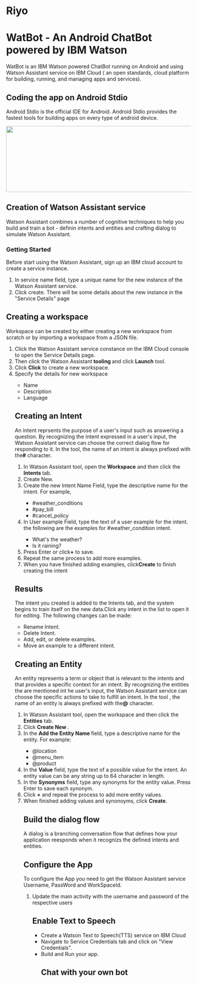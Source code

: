 # Riyo
<h1 style="text-align:left;"><b> WatBot - An Android ChatBot powered by IBM Watson </b></h1>
   <p>WatBot is an IBM Watson powered ChatBot running on Android and using    Watson Assistant service on IBM Cloud ( an open standards, cloud    platform for building, running, and managing apps and services).</p>
<h2 style="text-align:left;"> Coding the app on Android Stdio </h2>
   <p>Android Stdio is the official IDE for Android. Android Stdio provides    the fastest tools for building apps on every type of android device.
   <center><img src="
      Riyo/images/as.png
    "  width="700" height="180"></center>
<h2 style="text-align:left;"><b>Creation of Watson Assistant service</b></h1>
   <p>Watson Assistant combines a number of cognitive techniques to help     you build and train a bot - definin intents and entities and crafting     dialog to simulate Watson Assistant.
<h3 style="text-align:left;">Getting Started</h3>
    <p>Before start using the Watson Assistant, sign up an IBM cloud     account to create a service instance.</p>
<ol>
    <li>In service name field, type a unique name for the new instance of     the Watson Assistant service.</li>
    <li>Click create. There will be some details about the new instance in     the "Service Details" page</li>
</ol>
<h2 style="text-align:left;"><b>Creating a workspace</b></h2>
     <p>Workspace can be created by either creating a new workspace from      scratch or by importing a workspace from a JSON file.</p>
<ol>
     <li>Click the Watson Assistant service constance on the IBM Cloud      console to open the Service Details page.</li>
     <li>Then click the Watson Assistant<b> tooling </b>and click      <b>Launch</b> tool.</li>
     <li>Click <b>Click</b> to create a new workspace.</li>
     <li>Specify the details for new workspace</li>
<ul>
     <li>Name</li>
     <li>Description</li>
     <li>Language</li>
</ul>
<h2 style="text-align:left;"><b>Creating an Intent</b></h2>
      <p>An intent reprsents the purpose of a user's input such as       answering a question. By recognizing the intent expressed in a user's       input, the Watson Assistant service can choose the correct dialog       flow for responding to it. In the tool, the name of an intent is       always prefixed with the<b>#</b> character.
<ol>
       <li> In Watson Assistant tool, open the<b> Workspace</b> and then           click the <b> Intents </b> tab.</li>
       <li> Create New. </li>
       <li> Create the new Intent Name Field, type the descriptive name for        the intent. For example,</li>
<ul>
<li>#weather_conditions</li>
<li>#pay_bill</li>
<li>#cancel_policy</li>
</ul> 
       <li>    In User example Field, type the text of a user example for  the intent. the following are the examples for #weather_condition intent.</li>
<ul>
       <li>What's the weather?</li>
       <li>Is it raining?</li>
</ul>
       <li>Press Enter or click<b>+</b> to save.</li>
       <li>Repeat the same process to add more examples.</li>
       <li>When you have finished adding examples, click<b>Create</b> to finish creating the intent</li>
</ol>
<h2><b>Results</b></h2>
<p>The intent you created is added to the Intents tab, and the system begins to train itself on the new data.Click any intent in the list to open it for editing. The following changes can be made: </p>
<ul>
<li>Rename Intent.</li>
<li>Delete Intent.</li>
<li>Add, edit, or delete examples.</li>
<li>Move an example to a different intent.</li>
</ul>
<h2 style="text-align:left;"><b>Creating an Entity</b></h2>
<p>An entity represents a term or object that is relevant to the intents and that provides a specific context for an intent. By recognizing the entities the are mentioned int he user's input, the Watson Assistant service can choose the specific actions to take to fulfill an intent. In the tool , the name of an entity is always prefixed with the<b>@</b> character.</p>
<ol>
<li>In Watson Assistant tool, open the workspace and then click the <b> Entities</b> tab.</li>
<li> Click <b> Create New </b>.
<li> In the <b> Add the Entity Name </b> field, type a descriptive name for the entity. For example:</li>
<ul>
<li>@location</li>
<li>@menu_item</li>
<li>@product</li>
</ul>
<li>In the <b>Value</b> field, type the text of a possible value for the intent. An entity value can be any string up to 64 character in length.</li>
<li>In the <b>Synonyms</b> field, type any synonyms for the entity value. Press Enter to save each synonym.</li>
<li>Click <b>+</b> and repeat the process to add more entity values.</li>
<li> When finished adding values and synonoyms, click <b>Create</b>.
<h2 style="text-align:left;"><b>Build the dialog flow</b></h2>
<p>A dialog is a branching conversation flow that defines how your application reesponds when it recognizs the defined intents and entities.</p>
<h2 style="text-align:left;"><b>Configure the App</b></h2>
<p>To configure the App you need to get the Watson Assistant service Username, PassWord and WorkSpaceId.</p>
<ol>
<li>Update the main activity with the username and password of the respective users</li>
<h2 style="text-align:left;"><b>Enable Text to Speech</b></h2>
<ul>
<li>Create a Watson Text to Speech(TTS) service on IBM Cloud</li>
<li>Navigate to Service Credentials tab and click on "View Credentials".</li>
<li>Build and Run your app.</li>
<h2 style="text_align:left;"><b>Chat with your own bot</b></h2>
